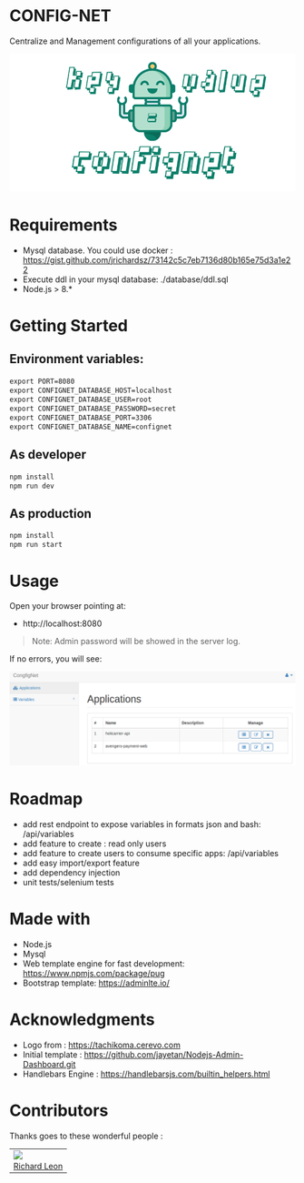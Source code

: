 # CONFIG-NET

Centralize and Management configurations of all your applications.

![logo](./logo/logo-1.0.0.png)

# Requirements

- Mysql database. You could use docker : https://gist.github.com/jrichardsz/73142c5c7eb7136d80b165e75d3a1e22
- Execute ddl in your mysql database: ./database/ddl.sql
- Node.js > 8.*

# Getting Started

## Environment variables:

```
export PORT=8080
export CONFIGNET_DATABASE_HOST=localhost
export CONFIGNET_DATABASE_USER=root
export CONFIGNET_DATABASE_PASSWORD=secret
export CONFIGNET_DATABASE_PORT=3306
export CONFIGNET_DATABASE_NAME=confignet
```

## As developer

```
npm install
npm run dev
```

## As production

```
npm install
npm run start
```

# Usage

Open your browser pointing at:

- http://localhost:8080

> Note: Admin password will be showed in the server log.

If no errors, you will see:

![home](./logo/home.png)

# Roadmap

- add rest endpoint to expose variables in formats json and bash: /api/variables
- add feature to create : read only users
- add feature to create users to consume specific apps: /api/variables
- add easy import/export feature
- add dependency injection
- unit tests/selenium tests


# Made with

- Node.js
- Mysql
- Web template engine for fast development: https://www.npmjs.com/package/pug
- Bootstrap template: https://adminlte.io/

# Acknowledgments

- Logo from : https://tachikoma.cerevo.com
- Initial template : https://github.com/jayetan/Nodejs-Admin-Dashboard.git
- Handlebars Engine : https://handlebarsjs.com/builtin_helpers.html

# Contributors

Thanks goes to these wonderful people :

<table>
  <tbody>
    <td>
      <img src="https://avatars0.githubusercontent.com/u/3322836?s=460&v=4" width="100px;"/>
      <br />
      <label><a href="http://jrichardsz.github.io/">Richard Leon</a></label>
      <br />
    </td>    
  </tbody>
</table>
